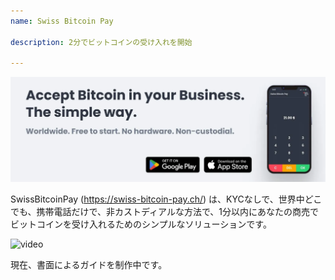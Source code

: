 ```yaml
---
name: Swiss Bitcoin Pay

description: 2分でビットコインの受け入れを開始

---
```


![cover](assets/cover.webp)

SwissBitcoinPay (https://swiss-bitcoin-pay.ch/) は、KYCなしで、世界中どこでも、携帯電話だけで、非カストディアルな方法で、1分以内にあなたの商売でビットコインを受け入れるためのシンプルなソリューションです。

![video](https://youtu.be/_yAyJReq3Dg)

現在、書面によるガイドを制作中です。